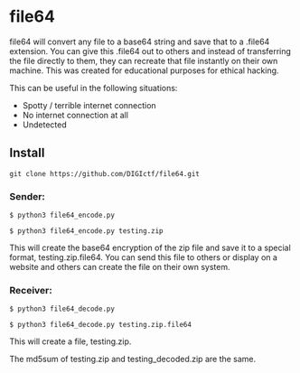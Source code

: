 # file64
file64 will convert any file to a base64 string and save that to a .file64 extension. You can give this .file64 out to others and instead of transferring the file directly to them, they can recreate that file instantly on their own machine. This was created for educational purposes for ethical hacking.

This can be useful in the following situations:
<ul>
<li>Spotty / terrible internet connection</li>
<li>No internet connection at all</li>
<li>Undetected</li>
</ul>
<h2>Install</h2>
<code>git clone https://github.com/DIGIctf/file64.git</code>


<h3>Sender:</h3>
<code>$ python3 file64_encode.py <input_file></code>
  
<code>$ python3 file64_encode.py testing.zip</code>
  
This will create the base64 encryption of the zip file and save it to a special format, testing.zip.file64. You can send this file to others or display on a website and others can create the file on their own system. 

<h3>Receiver:</h3>
<code>$ python3 file64_decode.py <file64_encoded_file></code>
  
<code>$ python3 file64_decode.py testing.zip.file64</code>

This will create a file, testing.zip. 

The md5sum of testing.zip and testing_decoded.zip are the same. 


